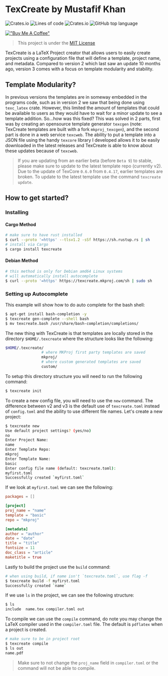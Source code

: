 # TexCreate by Mustafif Khan

![Crates.io](https://img.shields.io/crates/v/texcreate)
![Lines of code](https://img.shields.io/tokei/lines/github/MKProj/texcreate)
![Crates.io](https://img.shields.io/crates/d/texcreate)
![GitHub top language](https://img.shields.io/github/languages/top/MKProj/texcreate)

[!["Buy Me A Coffee"](https://www.buymeacoffee.com/assets/img/custom_images/orange_img.png)](https://www.buymeacoffee.com/mustafif09Q)


> This project is under the [MIT License](LICENSE)

TexCreate is a LaTeX Project creator that allows users to easily create projects using a configuration file that will 
define a template, project name, and metadata. Compared to version 2 which last saw an update 10 months ago, version 3 comes with a focus on template modularity and stability. 

## Template Modularity? 
In previous versions the templates are in someway embedded in the programs code, such as in version 2 we saw that being done 
using `texc_latex` crate. However, this limited the amount of templates that could be available to users as they would have to 
wait for a minor update to see a template addition. So...how was this fixed? This was solved in 2 parts, first was by creating 
an opensource template generator `texcgen` (note: TexCreate templates are built with a fork `mkproj_texcgen`), and the second part 
is done in a web service `texcweb`. The ability to put a template into a JSON file using the handy `texcore` library I developed 
allows it to be easily downloaded in the latest releases and TexCreate is able to know about these updates because of `texcweb`. 

> If you are updating from an earlier beta (before `Beta 9`) to stable, please make sure to update to the latest template repo (currently v2). 
> Due to the update of TexCore `0.6.0` from `0.4.17`, earlier templates are broken. To update to the latest 
> template use the command `texcreate update`. 

## How to get started?

### Installing

#### Cargo Method 

```bash
# make sure to have rust installed 
$ curl --proto '=https' --tlsv1.2 -sSf https://sh.rustup.rs | sh
# install via Cargo 
$ cargo install texcreate
```

#### Debian Method 

```bash
# this method is only for Debian amd64 Linux systems
# will automatically install autocomplete 
$ curl --proto '=https' https://texcreate.mkproj.com/sh | sudo sh
```

### Setting up Autocomplete 
This example will show how to do auto complete for the bash shell: 

```bash
$ apt-get install bash-completion -y
$ texcreate gen-complete --shell bash
$ mv texcreate.bash /usr/share/bash-completion/completions/
```

The new thing with TexCreate is that templates are locally stored in the directory `$HOME/.texcreate` where the structure 
looks like the following: 

```bash
$HOME/.texcreate/
                # where MKProj first party templates are saved
                mkproj/
                # where custom generated templates are saved
                custom/
```

To setup this directory structure you will need to run the following command: 

```bash
$ texcreate init 
```

To create a new config file, you will need to use the `new` command. The difference between v2 and v3 is the default use of 
`texcreate.toml` instead of `config.toml` and the ability to use different file names. Let's create a new project: 

```bash
$ texcreate new 
Use default project settings? (yes/no)
no
Enter Project Name: 
name
Enter Template Repo: 
mkproj
Enter Template Name: 
basic
Enter config file name (default: texcreate.toml): 
myfirst.toml
Successfully created `myfirst.toml`
```

If we look at `myfirst.toml` we can see the following: 

```toml
packages = []

[project]
proj_name = "name"
template = "basic"
repo = "mkproj"

[metadata]
author = "author"
date = "date"
title = "title"
fontsize = 11
doc_class = "article"
maketitle = true
```

Lastly to build the project use the `build` command: 
```bash
# when using build, if name isn't `texcreate.toml`, use flag -f 
$ texcreate build -f myfirst.toml
Successfully created `name`
```

If we use `ls` in the project, we can see the following structure: 

```bash
$ ls 
include  name.tex compiler.toml out
```

To compile we can use the `compile` command, do note you may change the LaTeX compiler used in the `compiler.toml` file. 
The default is `pdflatex` when a project is created. 

```bash
# make sure to be in project root
$ texcreate compile 
$ ls out 
name.pdf 
```

> Make sure to not change the `proj_name` field in `compiler.toml` or the command will not be able to compile. 


